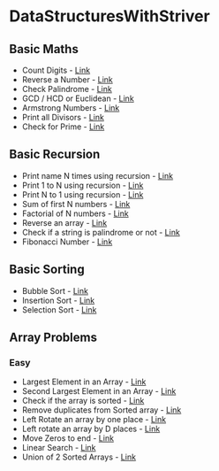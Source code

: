 # DataStructuresWithStriver

## Basic Maths
- Count Digits - [Link](https://github.com/habib-ahmed-01/DataStructuresWithStriver/blob/main/Basic%20Maths/CountDigits.cpp)
- Reverse a Number - [Link](https://github.com/habib-ahmed-01/DataStructuresWithStriver/blob/main/Basic%20Maths/ReverseNumber.cpp)
- Check Palindrome - [Link](https://github.com/habib-ahmed-01/DataStructuresWithStriver/blob/main/Basic%20Maths/Palindrome.cpp)
- GCD / HCD or Euclidean - [Link](https://github.com/habib-ahmed-01/DataStructuresWithStriver/blob/main/Basic%20Maths/GCD-HCF-Euclidean.cpp)
- Armstrong Numbers - [Link](https://github.com/habib-ahmed-01/DataStructuresWithStriver/blob/main/Basic%20Maths/Armstrong.cpp)
- Print all Divisors - [Link](https://github.com/habib-ahmed-01/DataStructuresWithStriver/blob/main/Basic%20Maths/PrintDivisors.cpp)
- Check for Prime - [Link](https://github.com/habib-ahmed-01/DataStructuresWithStriver/blob/main/Basic%20Maths/PrimeNumber.cpp)

## Basic Recursion
- Print name N times using recursion - [Link](https://github.com/habib-ahmed-01/DataStructuresWithStriver/blob/main/Basic%20Recursion/printNameNTimes.cpp)
- Print 1 to N using recursion - [Link](https://github.com/habib-ahmed-01/DataStructuresWithStriver/blob/main/Basic%20Recursion/print1-N.cpp)
- Print N to 1 using recursion - [Link](https://github.com/habib-ahmed-01/DataStructuresWithStriver/blob/main/Basic%20Recursion/printN-1.cpp)
- Sum of first N numbers - [Link](https://github.com/habib-ahmed-01/DataStructuresWithStriver/blob/main/Basic%20Recursion/SumofNnumbers.cpp)
- Factorial of N numbers - [Link](https://github.com/habib-ahmed-01/DataStructuresWithStriver/blob/main/Basic%20Recursion/factorial.cpp)
- Reverse an array - [Link](https://github.com/habib-ahmed-01/DataStructuresWithStriver/blob/main/Basic%20Recursion/ReverseArray.cpp)
- Check if a string is palindrome or not - [Link](https://github.com/habib-ahmed-01/DataStructuresWithStriver/blob/main/Basic%20Recursion/CheckPalindrome.cpp)
- Fibonacci Number - [Link](https://github.com/habib-ahmed-01/DataStructuresWithStriver/blob/main/Basic%20Recursion/Fibonacci.cpp)


## Basic Sorting
- Bubble Sort - [Link](https://github.com/habib-ahmed-01/DataStructuresWithStriver/blob/main/Basic%20Sorting%20Techniques/BubbleSort.cpp)
- Insertion Sort - [Link](https://github.com/habib-ahmed-01/DataStructuresWithStriver/blob/main/Basic%20Sorting%20Techniques/InsertionSort.cpp)
- Selection Sort - [Link](https://github.com/habib-ahmed-01/DataStructuresWithStriver/blob/main/Basic%20Sorting%20Techniques/SelectionSort.cpp)


## Array Problems
### Easy
- Largest Element in an Array - [Link](https://github.com/habib-ahmed-01/DataStructuresWithStriver/blob/main/Array%20Problems/Easy/LargestElementinArray.cpp)
- Second Largest Element in an Array - [Link](https://github.com/habib-ahmed-01/DataStructuresWithStriver/blob/main/Array%20Problems/Easy/SecondLargestElementArray.cpp)
- Check if the array is sorted - [Link](https://github.com/habib-ahmed-01/DataStructuresWithStriver/blob/main/Array%20Problems/Easy/CheckArraySorted.cpp)
- Remove duplicates from Sorted array - [Link](https://github.com/habib-ahmed-01/DataStructuresWithStriver/blob/main/Array%20Problems/Easy/RemoveDuplicatesinSortedArray.cpp)
- Left Rotate an array by one place - [Link](https://github.com/habib-ahmed-01/DataStructuresWithStriver/blob/main/Array%20Problems/Easy/LeftRotateArray.cpp)
- Left rotate an array by D places - [Link](https://github.com/habib-ahmed-01/DataStructuresWithStriver/blob/main/Array%20Problems/Easy/LeftRotateArrayByDPlaces.cpp)
- Move Zeros to end - [Link](https://github.com/habib-ahmed-01/DataStructuresWithStriver/blob/main/Array%20Problems/Easy/MoveAllZeroesToEnd.cpp)
- Linear Search - [Link](https://github.com/habib-ahmed-01/DataStructuresWithStriver/blob/main/Array%20Problems/Easy/LinearSearch.cpp)
- Union of 2 Sorted Arrays - [Link](https://github.com/habib-ahmed-01/DataStructuresWithStriver/blob/main/Array%20Problems/Easy/LinearSearch.cpp)